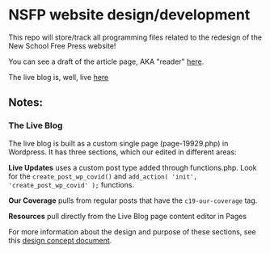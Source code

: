 # NSFP website design/development

This repo will store/track all programming files related to the redesign of the New School Free Press website!

You can see a draft of the article page, AKA "reader" [here](https://nchilla.github.io/nsfp-website/reader/).

The live blog is, well, live [here](https://www.newschoolfreepress.com/covid-19/)



## Notes:

### The Live Blog

The live blog is built as a custom single page (page-19929.php) in Wordpress. It has three sections, which our edited in different areas:

**Live Updates** uses a custom post type added through functions.php. Look for the `create_post_wp_covid()` and `add_action( 'init', 'create_post_wp_covid' );` functions.

**Our Coverage** pulls from regular posts that have the `c19-our-coverage` tag.

**Resources** pull directly from the Live Blog page content editor in Pages

For more information about the design and purpose of these sections, see this [design concept document](https://paper.dropbox.com/doc/NSFP-COVID-19-Custom-Page--A~2Y4ml62KtQQF~Mst31JIh3AQ-TQUIl3GJhBi875GUSnrvR).
